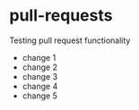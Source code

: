 # pull-requests
Testing pull request functionality
- change 1
- change 2
- change 3
- change 4
- change 5